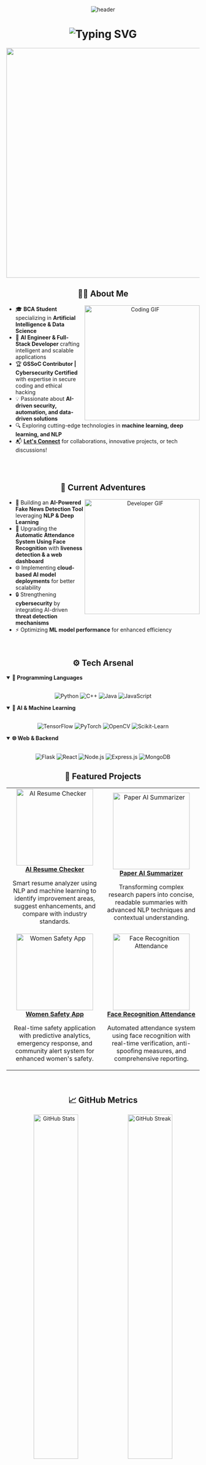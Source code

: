 <p align="center">
  <img src="https://capsule-render.vercel.app/api?type=waving&color=gradient&height=100&section=header&text=Sourav%20Yadav&fontSize=50&fontAlignY=35&animation=fadeIn&fontColor=ffffff" alt="header">
</p>

<h1 align="center">
  <img src="https://readme-typing-svg.demolab.com?font=Pixelify+Sans&weight=700&size=28&duration=2500&pause=600&color=00FFFF&center=true&vCenter=true&width=650&lines=🚀+AI+Engineer;💻+Full-Stack+Developer;🔐+Cybersecurity+Expert;📊+Data+Science+Enthusiast;🎯+Building+Intelligent+Solutions" alt="Typing SVG" />
</h1>

<p align="center">
  <img src="https://capsule-render.vercel.app/api?type=rect&color=gradient&height=1" width="600" alt="">
</p>

<h2 align="center">👨‍💻 About Me</h2>

<p align="center">
  <img align="right" width="300" src="https://media4.giphy.com/media/v1.Y2lkPTc5MGI3NjExOTc4cDNycHM0c20zNjIyOHByeGR4M29wYm5sd2Y4ZXEwcWFybmV5aSZlcD12MV9pbnRlcm5hbF9naWZfYnlfaWQmY3Q9Zw/xTiTnx37nc3vjsdeLK/giphy.gif" alt="Coding GIF">
</p>

- 🎓 **BCA Student** specializing in **Artificial Intelligence & Data Science**  
- 🚀 **AI Engineer & Full-Stack Developer** crafting intelligent and scalable applications  
- 🏆 **GSSoC Contributor | Cybersecurity Certified** with expertise in secure coding and ethical hacking  
- 💡 Passionate about **AI-driven security, automation, and data-driven solutions**  
- 🔍 Exploring cutting-edge technologies in **machine learning, deep learning, and NLP**  
- 📬 [**Let's Connect**](mailto:souravyadav0601@gmail.com) for collaborations, innovative projects, or tech discussions!  

<br>


<br>

<h2 align="center">🔭 Current Adventures</h2>

<p align="center">
  <img align="right" width="300" src="https://media1.giphy.com/media/v1.Y2lkPTc5MGI3NjExN2N4Z2w1bXdjcTJsbmx5MGZ3cnh6ODcycHE3MDc5ODhwYWZ1dHZzaSZlcD12MV9pbnRlcm5hbF9naWZfYnlfaWQmY3Q9Zw/MD0svLSDeudszrNrp0/giphy.gif" alt="Developer GIF">
</p>

- 🤖 Building an **AI-Powered Fake News Detection Tool** leveraging **NLP & Deep Learning**  
- 🏫 Upgrading the **Automatic Attendance System Using Face Recognition** with **liveness detection & a web dashboard**  
- 🌐 Implementing **cloud-based AI model deployments** for better scalability  
- 🔒 Strengthening **cybersecurity** by integrating AI-driven **threat detection mechanisms**  
- ⚡ Optimizing **ML model performance** for enhanced efficiency  

<br>
<!-- Tech Stack -->
<h2 align="center">⚙️ Tech Arsenal</h2>

<details open>
  <summary><b>🐍 Programming Languages</b></summary>
  <br>
  <p align="center">
    <img src="https://img.shields.io/badge/Python-3776AB?style=for-the-badge&logo=python&logoColor=white" alt="Python">
    <img src="https://img.shields.io/badge/C++-00599C?style=for-the-badge&logo=cplusplus&logoColor=white" alt="C++">
    <img src="https://img.shields.io/badge/Java-007396?style=for-the-badge&logo=java&logoColor=white" alt="Java">
    <img src="https://img.shields.io/badge/JavaScript-F7DF1E?style=for-the-badge&logo=javascript&logoColor=black" alt="JavaScript">
  </p>
</details>

<details open>
  <summary><b>🤖 AI & Machine Learning</b></summary>
  <br>
  <p align="center">
    <img src="https://img.shields.io/badge/TensorFlow-FF6F00?style=for-the-badge&logo=tensorflow&logoColor=white" alt="TensorFlow">
    <img src="https://img.shields.io/badge/PyTorch-EE4C2C?style=for-the-badge&logo=pytorch&logoColor=white" alt="PyTorch">
    <img src="https://img.shields.io/badge/OpenCV-5C3EE8?style=for-the-badge&logo=opencv&logoColor=white" alt="OpenCV">
    <img src="https://img.shields.io/badge/Scikit--Learn-F7931E?style=for-the-badge&logo=scikit-learn&logoColor=white" alt="Scikit-Learn">
  </p>
</details>

<details open>
  <summary><b>🌐 Web & Backend</b></summary>
  <br>
  <p align="center">
    <img src="https://img.shields.io/badge/Flask-000000?style=for-the-badge&logo=flask&logoColor=white" alt="Flask">
    <img src="https://img.shields.io/badge/React-61DAFB?style=for-the-badge&logo=react&logoColor=white" alt="React">
    <img src="https://img.shields.io/badge/Node.js-43853D?style=for-the-badge&logo=node.js&logoColor=white" alt="Node.js">
    <img src="https://img.shields.io/badge/Express.js-404D59?style=for-the-badge&logo=express&logoColor=white" alt="Express.js">
    <img src="https://img.shields.io/badge/MongoDB-4EA94B?style=for-the-badge&logo=mongodb&logoColor=white" alt="MongoDB">
  </p>
</details>
<!-- Featured Projects -->
<h2 align="center">💎 Featured Projects</h2>

<div align="center">
  <table>
    <tr>
      <td width="50%" align="center">
        <a href="https://github.com/priyanshu9896/AI-Resume-Checker">
          <img src="https://cdn.dribbble.com/users/2514208/screenshots/9457622/media/9a4a65da282f44756d94c8d95b474b24.gif" width="200" alt="AI Resume Checker">
          <br>
          <b>AI Resume Checker</b>
        </a>
        <br>
        <p>Smart resume analyzer using NLP and machine learning to identify improvement areas, suggest enhancements, and compare with industry standards.</p>
      </td>
      <td width="50%" align="center">
          <a href="https://github.com/priyanshu9896/Paper-AI-Summarizer">
          <img src="https://raw.githubusercontent.com/Tarikul-Islam-Anik/Animated-Fluent-Emojis/master/Emojis/Objects/Bookmark%20Tabs.png" width="200" alt="Paper AI Summarizer">
          <br>
          <b>Paper AI Summarizer</b>
        </a>
        <br>
        <p>Transforming complex research papers into concise, readable summaries with advanced NLP techniques and contextual understanding.</p>
      </td>
    </tr>
    <tr>
      <td width="50%" align="center">
        <a href="https://github.com/priyanshu9896/Women-Safety-Analytics">
          <img src="https://raw.githubusercontent.com/Tarikul-Islam-Anik/Animated-Fluent-Emojis/master/Emojis/People/Woman%20Superhero.png" width="200" alt="Women Safety App">
          <br>
          <b>Women Safety App</b>
        </a>
        <br>
        <p>Real-time safety application with predictive analytics, emergency response, and community alert system for enhanced women's safety.</p>
      </td>
      <td width="50%" align="center">
        <a href="https://github.com/priyanshu9896/Face-Recognition-Attendance">
          <img src="https://raw.githubusercontent.com/Tarikul-Islam-Anik/Animated-Fluent-Emojis/master/Emojis/People/Technologist.png" width="200" alt="Face Recognition Attendance">
          <br>
          <b>Face Recognition Attendance</b>
        </a>
        <br>
        <p>Automated attendance system using face recognition with real-time verification, anti-spoofing measures, and comprehensive reporting.</p>
      </td>
    </tr>
  </table>
</div>

<br>

<!-- GitHub Stats -->
<h2 align="center">📈 GitHub Metrics</h2>

<div align="center">
  <img src="https://github-readme-stats.vercel.app/api?username=priyanshu9896&theme=radical&hide_border=true&include_all_commits=true&count_private=true" alt="GitHub Stats" width="48%" />
  <img src="https://github-readme-streak-stats.herokuapp.com/?user=priyanshu9896&theme=radical&hide_border=true" alt="GitHub Streak" width="48%" />
  <br>
  <img src="https://github-readme-stats.vercel.app/api/top-langs/?username=priyanshu9896&theme=radical&hide_border=true&include_all_commits=true&count_private=true&layout=compact" alt="Top Languages" width="40%" />
</div>

<div align="center">
  <img src="https://github-profile-trophy.vercel.app/?username=priyanshu9896&theme=radical&no-frame=true&row=1&&margin-w=20&no-bg=true" alt="GitHub Trophy" width="100%" />
</div>

<br>

<!-- Let's Connect -->
<h2 align="center">🔗 Let's Connect</h2>

<div align="center">
  <a href="https://www.linkedin.com/in/priyanshu-dubey-ai">
    <img src="https://img.shields.io/badge/LinkedIn-0A66C2?style=for-the-badge&logo=linkedin&logoColor=white" alt="LinkedIn" />
  </a>
  <a href="https://x.com/priyanshu_9896_">
    <img src="https://img.shields.io/badge/X-000000?style=for-the-badge&logo=x&logoColor=white" alt="X" />
  </a>
  <a href="https://www.instagram.com/priyansh_.69/">
    <img src="https://img.shields.io/badge/Instagram-E4405F?style=for-the-badge&logo=instagram&logoColor=white" alt="Instagram" />
  </a>
  <a href="mailto:reach-priyanshu@outlook.com">
    <img src="https://img.shields.io/badge/Email-0078D4?style=for-the-badge&logo=microsoft-outlook&logoColor=white" alt="Email" />
  </a>
  <a href="https://github.com/priyanshu9896">
    <img src="https://img.shields.io/badge/GitHub-181717?style=for-the-badge&logo=github&logoColor=white" alt="GitHub" />
  </a>
</div>

<br>

<!-- Visitor Count -->
<div align="center">
  <img src="https://komarev.com/ghpvc/?username=priyanshu9896&style=flat-square&color=ff69b4" alt="Profile Views" />
</div>

<br>

<!-- Inspirational Quote --->  
<div align="center">
  <h3>
    "The only way to do great work is to love what you do." - Steve Jobs
  </h3>
</div>

<!-- Tech Animation -->
<div align="center">
  <img src="https://user-images.githubusercontent.com/74038190/212284115-f47cd8ff-2ffb-4b04-b5bf-4d1c14c0247f.gif" width="100%" alt="Tech Animation" />
</div>

<!-- Footer Wave -->
<p align="center">
  <img src="https://capsule-render.vercel.app/api?type=waving&color=gradient&height=100&section=footer" width="100%" alt="Footer Wave">
</p>

